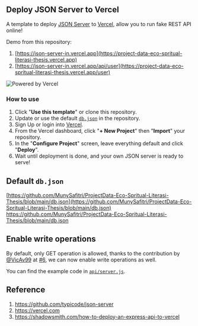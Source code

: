 ## Deploy JSON Server to Vercel

A template to deploy [JSON Server](https://github.com/typicode/json-server) to [Vercel](https://vercel.com), allow you to run fake REST API online!

Demo from this repository: 

1. [https://json-server-in.vercel.app](https://project-data-eco-spritual-literasi-thesis.vercel.app)
2. [https://json-server-in.vercel.app/api/user](https://project-data-eco-spritual-literasi-thesis.vercel.app/user)

![Powered by Vercel](https://images.ctfassets.net/e5382hct74si/78Olo8EZRdUlcDUFQvnzG7/fa4cdb6dc04c40fceac194134788a0e2/1618983297-powered-by-vercel.svg)

### How to use

1. Click "**Use this template**" or clone this repository.
2. Update or use the default [`db.json`](./db.json) in the repository.
3. Sign Up or login into [Vercel](https://vercel.com).
4. From the Vercel dashboard, click "**+ New Project**" then "**Import**" your repository.
5. In the "**Configure Project**" screen, leave everything default and click "**Deploy**".
6. Wait until deployment is done, and your own JSON server is ready to serve!

## Default `db.json`
[https://github.com/MunySafitri/ProjectData-Eco-Spritual-Literasi-Thesis/blob/main/db.json](https://github.com/MunySafitri/ProjectData-Eco-Spritual-Literasi-Thesis/blob/main/db.json)
https://github.com/MunySafitri/ProjectData-Eco-Spritual-Literasi-Thesis/blob/main/db.json


## Enable write operations

By default, only GET operation is allowed, thanks to the contribution by [@VicAv99](https://www.github.com/VicAv99) at [#6](https://github.com/kitloong/json-server-vercel/issues/6), we can now enable write operations as well.

You can find the example code in [`api/server.js`](./api/server.js).

## Reference

1. https://github.com/typicode/json-server
2. https://vercel.com
3. https://shadowsmith.com/how-to-deploy-an-express-api-to-vercel
